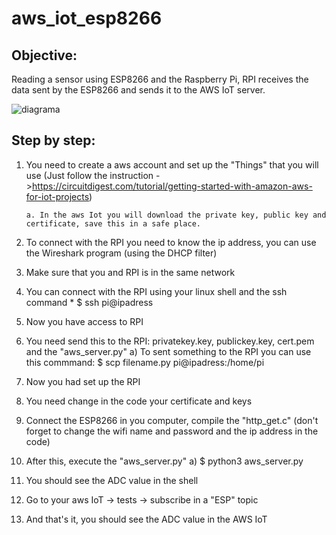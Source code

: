 # aws_iot_esp8266
## Objective:
Reading a sensor using ESP8266 and the Raspberry Pi,  RPI receives the data sent by the ESP8266 and sends it to the AWS IoT server.


![diagrama](https://user-images.githubusercontent.com/39311424/69901853-d090da00-1365-11ea-8d6d-5d817330874e.png)

## Step by step:
1. You need to create a aws account and set up the "Things" that you will use
 (Just follow the instruction ->https://circuitdigest.com/tutorial/getting-started-with-amazon-aws-for-iot-projects) 
       
       a. In the aws Iot you will download the private key, public key and certificate, save this in a safe place. 

2. To connect with the RPI you need to know the ip address, you can use the Wireshark program (using the DHCP filter)

3. Make sure that you and RPI is in the same network 

4. You can connect with the RPI using your linux shell and the ssh command
         *  $ ssh pi@ipadress

5. Now you have access to RPI 

6. You need send this to the RPI: privatekey.key, publickey.key, cert.pem and the "aws_server.py"
          a) To sent something to the RPI you can use this commmand: $ scp filename.py  pi@ipadress:/home/pi

7. Now you had set up the RPI 

8. You need change in the code your certificate and keys 

9. Connect the ESP8266 in you computer, compile the "http_get.c" (don't forget to change the wifi name and password and the ip address in the code)

10. After this, execute the "aws_server.py"
        a) $ python3 aws_server.py 

11. You should see the ADC value in the shell

12. Go to your aws IoT -> tests -> subscribe in a "ESP" topic

13. And that's it, you should see the ADC value in the AWS IoT
